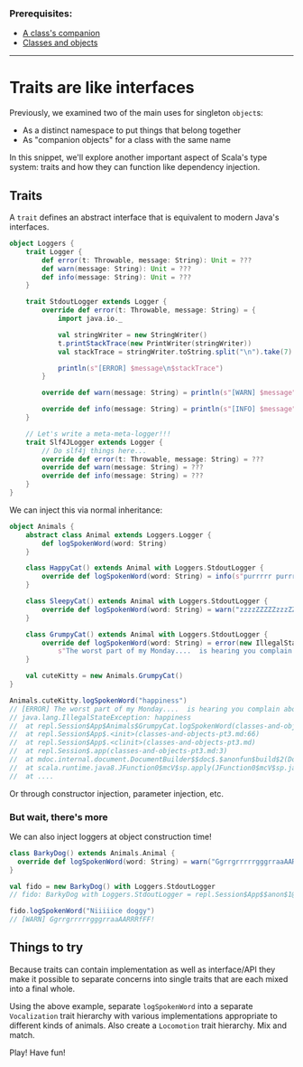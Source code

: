 ### Prerequisites:

* [A class's companion](/bootcamp/snippets/classes-and-objects-pt2.md)
* [Classes and objects](/bootcamp/snippets/classes-and-objects-pt1.md)

--------

# Traits are like interfaces

Previously, we examined two of the main uses for singleton `object`s:

* As a distinct namespace to put things that belong together
* As "companion objects" for a class with the same name

In this snippet, we'll explore another important aspect of Scala's type system: traits and how they can function like dependency injection.

## Traits

A `trait` defines an abstract interface that is equivalent to modern Java's interfaces.

```scala
object Loggers {
    trait Logger {
        def error(t: Throwable, message: String): Unit = ???
        def warn(message: String): Unit = ???
        def info(message: String): Unit = ???
    }

    trait StdoutLogger extends Logger {
        override def error(t: Throwable, message: String) = {
            import java.io._

            val stringWriter = new StringWriter()
            t.printStackTrace(new PrintWriter(stringWriter))
            val stackTrace = stringWriter.toString.split("\n").take(7).mkString("", "\n", "\n at ....")

            println(s"[ERROR] $message\n$stackTrace")
        }

        override def warn(message: String) = println(s"[WARN] $message")

        override def info(message: String) = println(s"[INFO] $message")
    }

    // Let's write a meta-meta-logger!!!
    trait Slf4JLogger extends Logger {
        // Do slf4j things here...
        override def error(t: Throwable, message: String) = ???
        override def warn(message: String) = ???
        override def info(message: String) = ???
    }
}
```

We can inject this via normal inheritance:

```scala
object Animals {
    abstract class Animal extends Loggers.Logger {
        def logSpokenWord(word: String)
    }

    class HappyCat() extends Animal with Loggers.StdoutLogger {
        override def logSpokenWord(word: String) = info(s"purrrrr purrrrrrr $word pufffrrr")
    }

    class SleepyCat() extends Animal with Loggers.StdoutLogger {
        override def logSpokenWord(word: String) = warn("zzzzZZZZZzzzZZZ")
    }

    class GrumpyCat() extends Animal with Loggers.StdoutLogger {
        override def logSpokenWord(word: String) = error(new IllegalStateException(word),
            s"The worst part of my Monday....  is hearing you complain about your $word!")
    }

    val cuteKitty = new Animals.GrumpyCat()
}

Animals.cuteKitty.logSpokenWord("happiness")
// [ERROR] The worst part of my Monday....  is hearing you complain about your happiness!
// java.lang.IllegalStateException: happiness
// 	at repl.Session$App$Animals$GrumpyCat.logSpokenWord(classes-and-objects-pt3.md:58)
// 	at repl.Session$App$.<init>(classes-and-objects-pt3.md:66)
// 	at repl.Session$App$.<clinit>(classes-and-objects-pt3.md)
// 	at repl.Session$.app(classes-and-objects-pt3.md:3)
// 	at mdoc.internal.document.DocumentBuilder$$doc$.$anonfun$build$2(DocumentBuilder.scala:82)
// 	at scala.runtime.java8.JFunction0$mcV$sp.apply(JFunction0$mcV$sp.java:23)
//  at ....
```

Or through constructor injection, parameter injection, etc.

### But wait, there's more

We can also inject loggers at object construction time!

```scala
class BarkyDog() extends Animals.Animal {
  override def logSpokenWord(word: String) = warn("GgrrgrrrrrgggrraaAARRRfFF!")
}

val fido = new BarkyDog() with Loggers.StdoutLogger
// fido: BarkyDog with Loggers.StdoutLogger = repl.Session$App$$anon$1@67ce30c0

fido.logSpokenWord("Niiiiice doggy")
// [WARN] GgrrgrrrrrgggrraaAARRRfFF!
```

## Things to try

Because traits can contain implementation as well as interface/API they make it possible to separate concerns into single traits that are each mixed into a final whole.

Using the above example, separate `logSpokenWord` into a separate `Vocalization` trait hierarchy with various implementations appropriate to different kinds of animals.  Also create a `Locomotion` trait hierarchy.  Mix and match.

Play!  Have fun!
